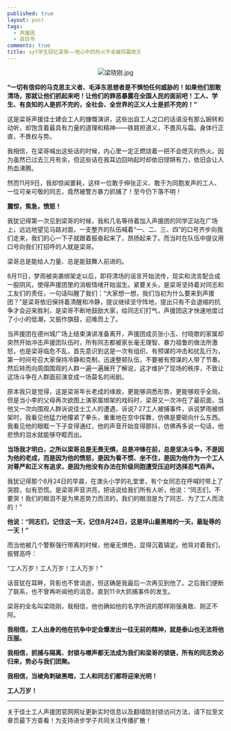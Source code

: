```yaml
---
published: true
layout: post
tags:
  - 声援团
  - 自白书
comments: true
title: syt学生回忆梁哥——他心中的热火不会被风霜熄灭
---
```


<p align="center"><img src="https://i.loli.net/2018/11/21/5bf4f3b5a77f6.jpg" alt="梁晓刚.jpg" title="梁晓刚.jpg" /></p>


**“一切有信仰的马克思主义者、毛泽东思想者是不惧怕任何威胁的！如果他们胆敢清场，那就让他们抓起来吧！让他们的罪恶暴露在全国人民的面前吧！工人、学生、有良知的人是抓不完的，全社会、全世界的正义人士是抓不完的！”**

这是梁哥声援佳士建会工人的慷慨演讲，这些出自工人之口的话语没有那么婉转和动听，却饱含着最具有力量的道理和精神——铁肩担道义，不畏风与霜。身体行正直，不畏权与势。

我相信，在梁哥喊出这些话的时候，内心里一定正燃烧着一把不会熄灭的热火。因为虽然已过去三月有余，但这些话在我耳边回响起时却依旧铿锵有力，依旧会让人热血沸腾。

然而11月9日，我却惊闻噩耗，这样一位敢于伸张正义、敢于为同胞发声的工人、一位可亲可敬的同志，竟然被警方暴力抓捕了！至今仍下落不明！

**震惊，焦急，愤怒！**

我犹记得第一次见到梁哥的时候，我和几名等待着加入声援团的同学正站在广场上，远远地望见马路对面，一支整齐的队伍喊着“一、二、三、四”的口号齐步向我们走来，我们的心一下子就跟着振奋起来了，昂扬起来了。而当时在队伍中提议用口号向我们打招呼的人就是梁哥。

梁哥总是能给人力量、总是能鼓舞人前进的。

8月11日，梦雨被突袭绑架走以后，即将清场的谣言开始流传，现实和流言配合成一股阴风，使得声援团里的消极情绪开始滋生。紧要关头，是梁哥坚持着对同志和工友们的责任，一句话叫醒了我们：“大家想一想，我们当初为什么要来到声援团？”是梁哥依旧保持着清醒和冷静，提议继续坚守阵地，提出只有不会退缩的抗争才会迎来胜利，是梁哥不断地鼓励大家，给同志们打气，声援团这才快速地度过了小小的低潮，又振作旗鼓，迎难而上了。

当声援团在德州城广场上结束演讲准备离开，声援团成员张小玉、付晓歌的家属却突然开始冲击声援团队伍时，所有同志都被家长毫无理智、暴力祖鲁的做法所激怒，也是梁哥临危不乱，首先意识到这是一次有组织、有预谋的冲击和扰乱行为，第一时间号召大家保持冷静和克制，迅速整顿队伍，不要被有预谋的人带了节奏。然后转而向周围围观的人群一遍一遍展开了解说，这才维护了现场的秩序，不致让这场斗争在人群面前演变成一场莫名的闹剧。

原本我只是觉得，这是梁哥年长老成的缘故，更能够洞悉形势，更能够观乎全局。但是当小李的父母再次欲图上演家属绑架的戏码时，梁哥又一次冲在了最前面，当他又一次向围观人群诉说佳士工人的遭遇，诉说7·27工人被捕事件，诉说梦雨被绑架时，我看见他猛力地攥紧了拳头，重重地在空中挥舞，仿佛是要砸向什么东西。我看见他的眼眶一下子变得通红，他的声音开始变得颤抖，仿佛再多说一句话，他悲愤的泪水就能够夺眶而出。

**当场我才明白，之所以梁哥总是无畏无惧，总是冲锋在前，总是坚决斗争，不是因为他的老成，而是因为他的愤怒，是因为看不惯、坐不住，是因为他作为一个工人对尊严和正义有追求，是因为他没有办法在阶级同胞遭受压迫时选择忍气吞声。**

我犹记得那个8月24日的早晨，在澳头小学的礼堂里，有个女同志在呼喊时带上了哭腔，似有恐慌。是梁哥声音洪亮，把话说给我们所有人听，他说：“同志们，不要哭！我们的眼泪不是为黑恶势力而流的，我们的眼泪是为了同志、为了工人而流的！”

**他说：“同志们，记住这一天，记住8月24日，这是坪山最黑暗的一天，最耻辱的一天！”**

而当他被几个警察强行带离的时候，他毫无惧色，显得沉着镇定。他背对着我们，振臂高呼：

“工人万岁！工人万岁！工人万岁！”

话音犹在耳畔，背影也不曾消逝，但这确是我最后一次再见到他了。之后我们便断了联系，也不曾再听闻他的消息，直到11·9大抓捕事件的发生。

梁哥的全名叫梁晓刚，我相信，他也确如他的名字所说的那样刚强勇敢、刚正不阿。

**我相信，工人出身的他在抗争中定会爆发出一往无前的精神，就是泰山也无法将他压服。**

**我相信，抓捕与隔离、封锁与噤声都无法成为我们和梁哥的锁链，所有的同志势必归来，势必与我们团聚。**

**我相信，当棱角刺破黑暗，工人和同志们都将迎来光明！**

**工人万岁！**

---
关于佳士工人声援团官网网址更新实时信息以及翻墙防封锁访问方法，请下拉至文章页最下方查看！为支持进步学子共同关注传播扩散！

